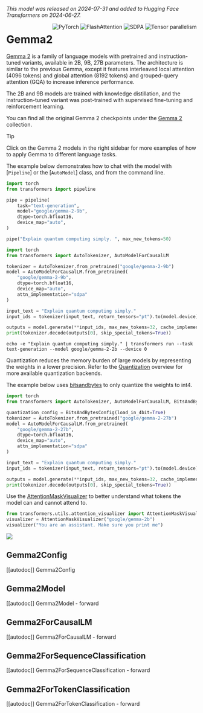 
<!--Copyright 2024 The HuggingFace Team. All rights reserved.

Licensed under the Apache License, Version 2.0 (the "License"); you may not use this file except in compliance with
the License. You may obtain a copy of the License at

http://www.apache.org/licenses/LICENSE-2.0

Unless required by applicable law or agreed to in writing, software distributed under the License is distributed on
an "AS IS" BASIS, WITHOUT WARRANTIES OR CONDITIONS OF ANY KIND, either express or implied. See the License for the
specific language governing permissions and limitations under the License.

⚠️ Note that this file is in Markdown but contain specific syntax for our doc-builder (similar to MDX) that may not be
rendered properly in your Markdown viewer.

-->
*This model was released on 2024-07-31 and added to Hugging Face Transformers on 2024-06-27.*
<div style="float: right;">
    <div class="flex flex-wrap space-x-1">
        <img alt="PyTorch" src="https://img.shields.io/badge/PyTorch-DE3412?style=flat&logo=pytorch&logoColor=white">
        <img alt="FlashAttention" src="https://img.shields.io/badge/%E2%9A%A1%EF%B8%8E%20FlashAttention-eae0c8?style=flat">
        <img alt="SDPA" src="https://img.shields.io/badge/SDPA-DE3412?style=flat&logo=pytorch&logoColor=white">
        <img alt="Tensor parallelism" src="https://img.shields.io/badge/Tensor%20parallelism-06b6d4?style=flat&logoColor=white">
    </div>
</div>

# Gemma2

[Gemma 2](https://huggingface.co/papers/2408.00118) is a family of language models with pretrained and instruction-tuned variants, available in 2B, 9B, 27B parameters. The architecture is similar to the previous Gemma, except it features interleaved local attention (4096 tokens) and global attention (8192 tokens) and grouped-query attention (GQA) to increase inference performance.

The 2B and 9B models are trained with knowledge distillation, and the instruction-tuned variant was post-trained with supervised fine-tuning and reinforcement learning.

You can find all the original Gemma 2 checkpoints under the [Gemma 2](https://huggingface.co/collections/google/gemma-2-release-667d6600fd5220e7b967f315) collection.

> [!TIP]
> Click on the Gemma 2 models in the right sidebar for more examples of how to apply Gemma to different language tasks.

The example below demonstrates how to chat with the model with [`Pipeline`] or the [`AutoModel`] class, and from the command line.

<hfoptions id="usage">
<hfoption id="Pipeline">

```python
import torch
from transformers import pipeline

pipe = pipeline(
    task="text-generation",
    model="google/gemma-2-9b",
    dtype=torch.bfloat16,
    device_map="auto",
)

pipe("Explain quantum computing simply. ", max_new_tokens=50)
```

</hfoption>
<hfoption id="AutoModel">

```python
import torch
from transformers import AutoTokenizer, AutoModelForCausalLM

tokenizer = AutoTokenizer.from_pretrained("google/gemma-2-9b")
model = AutoModelForCausalLM.from_pretrained(
    "google/gemma-2-9b",
    dtype=torch.bfloat16,
    device_map="auto",
    attn_implementation="sdpa"
)

input_text = "Explain quantum computing simply."
input_ids = tokenizer(input_text, return_tensors="pt").to(model.device)

outputs = model.generate(**input_ids, max_new_tokens=32, cache_implementation="static")
print(tokenizer.decode(outputs[0], skip_special_tokens=True))

```

</hfoption>
<hfoption id="transformers CLI">

```
echo -e "Explain quantum computing simply." | transformers run --task text-generation --model google/gemma-2-2b --device 0
```
</hfoption>
</hfoptions>

Quantization reduces the memory burden of large models by representing the weights in a lower precision. Refer to the [Quantization](../quantization/overview) overview for more available quantization backends.

The example below uses [bitsandbytes](../quantization/bitsandbytes) to only quantize the weights to int4.

```python
import torch
from transformers import AutoTokenizer, AutoModelForCausalLM, BitsAndBytesConfig

quantization_config = BitsAndBytesConfig(load_in_4bit=True)
tokenizer = AutoTokenizer.from_pretrained("google/gemma-2-27b")
model = AutoModelForCausalLM.from_pretrained(
    "google/gemma-2-27b",
    dtype=torch.bfloat16,
    device_map="auto",
    attn_implementation="sdpa"
)

input_text = "Explain quantum computing simply."
input_ids = tokenizer(input_text, return_tensors="pt").to(model.device)

outputs = model.generate(**input_ids, max_new_tokens=32, cache_implementation="static")
print(tokenizer.decode(outputs[0], skip_special_tokens=True))
```

Use the [AttentionMaskVisualizer](https://github.com/huggingface/transformers/blob/beb9b5b02246b9b7ee81ddf938f93f44cfeaad19/src/transformers/utils/attention_visualizer.py#L139) to better understand what tokens the model can and cannot attend to.

```python
from transformers.utils.attention_visualizer import AttentionMaskVisualizer
visualizer = AttentionMaskVisualizer("google/gemma-2b")
visualizer("You are an assistant. Make sure you print me")
```

<div class="flex justify-center">
    <img src="https://huggingface.co/datasets/huggingface/documentation-images/resolve/main/transformers/model_doc/gemma-2-attn-mask.png"/>
</div>

## Gemma2Config

[[autodoc]] Gemma2Config

## Gemma2Model

[[autodoc]] Gemma2Model
    - forward

## Gemma2ForCausalLM

[[autodoc]] Gemma2ForCausalLM
    - forward

## Gemma2ForSequenceClassification

[[autodoc]] Gemma2ForSequenceClassification
    - forward

## Gemma2ForTokenClassification

[[autodoc]] Gemma2ForTokenClassification
    - forward
